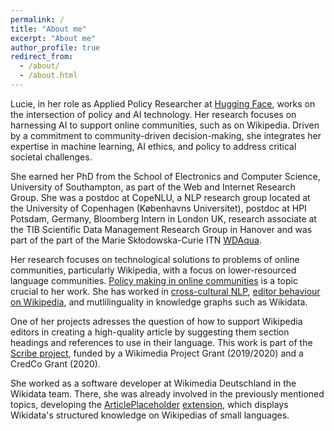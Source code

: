 ```yaml
---
permalink: /
title: "About me"
excerpt: "About me"
author_profile: true
redirect_from: 
  - /about/
  - /about.html
---
```


Lucie, in her role as Applied Policy Researcher at <a href="https://huggingface.co/">Hugging Face</a>, works on the intersection of policy and AI technology. Her research focuses on harnessing AI to support online communities, such as on Wikipedia. Driven by a commitment to community-driven decision-making, she integrates her expertise in machine learning, AI ethics, and policy to address critical societal challenges. 

She earned her PhD from the School of Electronics and Computer Science, University of Southampton, as part of the Web and Internet Research Group. She was a postdoc at CopeNLU, a NLP research group located at the University of Copenhagen (Københavns Universitet), postdoc at HPI Potsdam, Germany, Bloomberg Intern in London UK, research associate at the TIB Scientific Data Management Research Group in Hanover and was part of the part of the Marie Skłodowska-Curie ITN [WDAqua](http://wdaqua.eu/).

Her research focuses on technological solutions to problems of online communities, particularly Wikipedia, with a focus on lower-resourced language communities. [Policy making in online communities](https://arxiv.org/pdf/2310.05779.pdf) is a topic crucial to her work. She has worked in [cross-cultural NLP](https://arxiv.org/abs/2203.13722), [editor behaviour on Wikipedia](https://dl.acm.org/doi/pdf/10.1145/3442442.3452337), and mutlilinguality in knowledge graphs such as Wikidata.  

One of her projects adresses the question of how to support Wikipedia editors in creating a high-quality article by suggesting them section headings and references to use in their language.
This work is part of the [Scribe project](https://meta.wikimedia.org/wiki/Scribe), funded by a Wikimedia Project Grant (2019/2020) and a CredCo Grant (2020).

She worked as a software developer at Wikimedia Deutschland in the Wikidata team. There, she was already involved in the previously mentioned topics, developing the [ArticlePlaceholder](https://commons.wikimedia.org/wiki/File:Generating_Article_Placeholders_from_Wikidata_for_Wikipedia_-_Increasing_Access_to_Free_and_Open_Knowledge.pdf) [extension](https://www.mediawiki.org/wiki/Extension:ArticlePlaceholder), which displays Wikidata's structured knowledge on Wikipedias of small languages.
